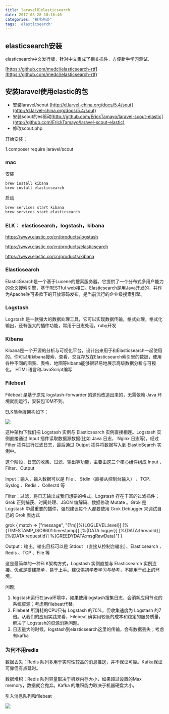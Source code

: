 ```yaml
---
title: laravel和elasticsearch
date: 2017-08-28 10:16:46
categories: "技术杂谈"
tags: 'elasticsearch'
---
```


## elasticsearch安装

elasticsearch中文发行版，针对中文集成了相关插件，方便新手学习测试.

[https://github.com/medcl/elasticsearch-rtf](https://github.com/medcl/elasticsearch-rtf)

## 安装laravel使用elastic的包

- 安装laravel/scout [http://d.larvel-china.org/docs/5.4/sout](http://d.larvel-china.org/docs/5.4/sout)
- 安装scout的es驱动[http://github.com/ErickTamayo/laravel-scout-elastic](http://github.com/ErickTamayo/laravel-scout-elastic)
- 修改scout.php

开始安装：

1.composer require laravel/scout

### mac

安装

~~~
brew install kibana
brew install elasticsearch
~~~

启动

~~~
brew services start kibana
brew services start elasticsearch
~~~

### ELK： elasticsearch，logstash，kibana

https://www.elastic.co/cn/products/logstash

https://www.elastic.co/cn/products/elasticsearch

https://www.elastic.co/cn/products/kibana

### Elasticsearch

ElasticSearch是一个基于Lucene的搜索服务器。它提供了一个分布式多用户能力的全文搜索引擎，基于RESTful web接口。Elasticsearch是用Java开发的，并作为Apache许可条款下的开放源码发布，是当前流行的企业级搜索引擎。

### Logstash

 Logstash 是一款强大的数据处理工具，它可以实现数据传输，格式处理，格式化输出，还有强大的插件功能，常用于日志处理。ruby开发

### Kibana

Kibana是一个开源的分析与可视化平台，设计出来用于和Elasticsearch一起使用的。你可以用kibana搜索、查看、交互存放在Elasticsearch索引里的数据，使用各种不同的图表、表格、地图等kibana能够很轻易地展示高级数据分析与可视化。  HTML语言和JavaScript编写

### Filebeat

Filebeat 是基于原先 logstash-forwarder 的源码改造出来的，无需依赖 Java 环境就能运行，安装包10M不到。

ELK简单版架构如下：

<img src="http://oni42o7kl.bkt.clouddn.com/image2018-7-10_14-24-9.png">

这种架构下我们把 Logstash 实例与 Elasticsearch 实例直接相连。Logstash 实例直接通过 Input 插件读取数据源数据(比如 Java 日志， Nginx 日志等)，经过 Filter 插件进行过滤日志，最后通过 Output 插件将数据写入到 ElasticSearch 实例中。

这个阶段，日志的收集、过滤、输出等功能，主要由这三个核心组件组成 Input 、Filter、Output

Input：输入，输入数据可以是 File 、 Stdin（直接从控制台输入） 、TCP、Syslog 、Redis 、Collectd 等

Filter：过滤，将日志输出成我们想要的格式。Logstash 存在丰富的过滤插件：Grok 正则捕获、时间处理、JSON 编解码、数据修改 Mutate 。Grok 是 Logstash 中最重要的插件，强烈建议每个人都要使用 Grok Debugger 来调试自己的 Grok 表达式

grok { match => ["message", "(?m)[%{LOGLEVEL:level}] [%{TIMESTAMP_ISO8601:timestamp}] [%{DATA:logger}] [%{DATA:threadId}] [%{DATA:requestId}] %{GREEDYDATA:msgRawData}"] }

Output：输出，输出目标可以是 Stdout （直接从控制台输出）、Elasticsearch 、Redis 、TCP 、File 等

这是最简单的一种ELK架构方式，Logstash 实例直接与 Elasticsearch 实例连接。优点是搭建简单，易于上手。建议供初学者学习与参考，不能用于线上的环境。


问题;

1. logstash运行在java环境中，如果使用logstash搜集日志，会消耗应用节点的系统资源；考虑用filebeat代替。
2. Filebeat 所消耗的CPU只有 Logstash 的70%，但收集速度为 Logstash 的7倍。从我们的应用实践来看，Filebeat 确实用较低的成本和稳定的服务质量，解决了 Logstash的资源消耗问题。
3. 日志量大的时候，logstash到elasticsearch这里的传输，会有数据丢失；考虑有kafka

### 为何不用redis

数据丢失：Redis 队列多用于实时性较高的消息推送，并不保证可靠。Kafka保证可靠但有点延时。

数据堆积：Redis 队列容量取决于机器内存大小，如果超过设置的Max memory，数据就会抛弃。Kafka 的堆积能力取决于机器硬盘大小。

引入消息队列和filebeat

<img src="http://oni42o7kl.bkt.clouddn.com/image2018-7-10_14-52-7.png">







